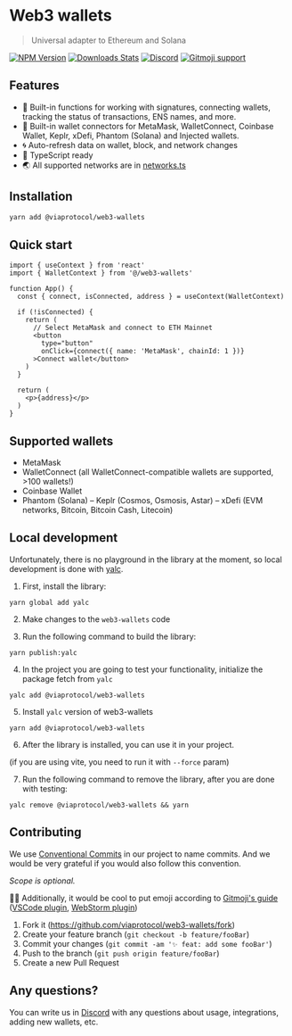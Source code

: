 # Web3 wallets
> Universal adapter to Ethereum and Solana

[![NPM Version][npm-image]][npm-url]
[![Downloads Stats][npm-downloads]][npm-url]
[![Discord][discord-image]][discord-url]
[![Gitmoji support][gitmoji-image]][gitmoji-url]

## Features

- 🚀 Built-in functions for working with signatures, connecting wallets, tracking the status of transactions, ENS names, and more.
- 💼 Built-in wallet connectors for MetaMask, WalletConnect, Coinbase Wallet, Keplr, xDefi, Phantom (Solana) and Injected wallets.
- 🌀 Auto-refresh data on wallet, block, and network changes
- 🦄 TypeScript ready
- 🌏 All supported networks are in [networks.ts](https://github.com/viaprotocol/web3-wallets/blob/main/src/networks.ts)

## Installation

```bash
yarn add @viaprotocol/web3-wallets
```

## Quick start

```tsx
import { useContext } from 'react'
import { WalletContext } from '@/web3-wallets'

function App() {
  const { connect, isConnected, address } = useContext(WalletContext)

  if (!isConnected) {
    return (
      // Select MetaMask and connect to ETH Mainnet
      <button
        type="button"
        onClick={connect({ name: 'MetaMask', chainId: 1 })}
      >Connect wallet</button>
    )
  }

  return (
    <p>{address}</p>
  )
}
```

## Supported wallets

- MetaMask
- WalletConnect (all WalletConnect-compatible wallets are supported, >100 wallets!)
- Coinbase Wallet
- Phantom (Solana)
– Keplr (Cosmos, Osmosis, Astar)
– xDefi (EVM networks, Bitcoin, Bitcoin Cash, Litecoin)


## Local development

Unfortunately, there is no playground in the library at the moment, so local development is done with [yalc](https://github.com/wclr/yalc).

1. First, install the library:

```
yarn global add yalc
```

2. Make changes to the `web3-wallets` code

3. Run the following command to build the library:

```
yarn publish:yalc
```

4. In the project you are going to test your functionality, initialize the package fetch from `yalc`

```
yalc add @viaprotocol/web3-wallets
```

5. Install `yalc` version of web3-wallets

```
yarn add @viaprotocol/web3-wallets
```

6. After the library is installed, you can use it in your project.

(if you are using vite, you need to run it with `--force` param)

7. Run the following command to remove the library, after you are done with testing:

```
yalc remove @viaprotocol/web3-wallets && yarn
```


## Contributing

We use [Conventional Commits](https://www.conventionalcommits.org/en/v1.0.0/#summary) in our project to name commits. And we would be very grateful if you would also follow this convention.

*Scope is optional.*

✌🏻 Additionally, it would be cool to put emoji according to [Gitmoji's guide](https://gitmoji.dev/) ([VSCode plugin](https://marketplace.visualstudio.com/items?itemName=seatonjiang.gitmoji-vscode), [WebStorm plugin](https://plugins.jetbrains.com/plugin/12383-gitmoji-plus-commit-button))

1. Fork it (<https://github.com/viaprotocol/web3-wallets/fork>)
2. Create your feature branch (`git checkout -b feature/fooBar`)
3. Commit your changes (`git commit -am '✨ feat: add some fooBar'`)
4. Push to the branch (`git push origin feature/fooBar`)
5. Create a new Pull Request


## Any questions?

You can write us in [Discord](https://discord.gg/viaexchange) with any questions about usage, integrations, adding new wallets, etc.

<!-- Markdown link & img dfn's -->
[npm-image]: https://img.shields.io/npm/v/@viaprotocol/web3-wallets.svg?style=flat-square
[npm-url]: https://npmjs.org/package/@viaprotocol/web3-wallets
[npm-downloads]: https://img.shields.io/npm/dm/@viaprotocol/web3-wallets?style=flat-square
[gitmoji-url]: https://gitmoji.dev
[gitmoji-image]: https://img.shields.io/badge/gitmoji-%20😜%20😍-FFDD67.svg?style=flat-square
[discord-url]: https://discord.gg/viaexchange
[discord-image]: https://badgen.net/discord/members/viaexchange
